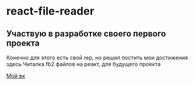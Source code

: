 # react-file-reader
## Участвую в разработке своего первого проекта

Конечно для этого есть свой rep, но решил постить мои достижения здесь
Читалка fb2 файлов на реакт, для будущего проекта

[Мой вк](https://vk.com/bewels)
